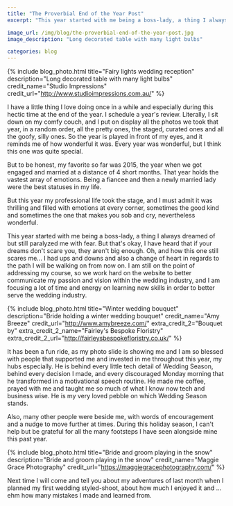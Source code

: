 ```yaml
---
title: "The Proverbial End of the Year Post"
excerpt: "This year started with me being a boss-lady, a thing I always dreamed of but still paralyzed me with fear"

image_url: /img/blog/the-proverbial-end-of-the-year-post.jpg
image_description: "Long decorated table with many light bulbs"

categories: blog
---
```


{% include blog_photo.html
title="Fairy lights wedding reception"
description="Long decorated table with many light bulbs"
credit_name="Studio Impressions" credit_url="http://www.studioimpressions.com.au/"
%}

I have a little thing I love doing once in a while and especially during this
hectic time at the end of the year. I schedule a year's review. Literally, I sit
down on my comfy couch, and I put on display all the photos we took that year,
in a random order, all the pretty ones, the staged, curated ones and all the
goofy, silly ones. So the year is played in front of my eyes, and it reminds me
of how wonderful it was. Every year was wonderful, but I think this one was
quite special.

But to be honest, my favorite so far was 2015, the year when we got engaged and
married at a distance of 4 short months. That year holds the vastest array of
emotions. Being a fiancee and then a newly married lady were the best statuses
in my life.

But this year my professional life took the stage, and I must admit it was
thrilling and filled with emotions at every corner, sometimes the good kind and
sometimes the one that makes you sob and cry, nevertheless wonderful.

This year started with me being a boss-lady, a thing I always dreamed of but
still paralyzed me with fear. But that's okay, I have heard that if your dreams
don't scare you, they aren't big enough. Oh, and how this one still scares me...
I had ups and downs and also a change of heart in regards to the path I will be
walking on from now on. I am still on the point of addressing my course, so we
work hard on the website to better communicate my passion and vision within the
wedding industry, and I am focusing a lot of time and energy on learning new
skills in order to better serve the wedding industry.

{% include blog_photo.html
title="Winter wedding bouquet"
description="Bride holding a winter wedding bouquet"
credit_name="Amy Breeze" credit_url="http://www.amybreeze.com/"
extra_credit_2="Bouquet by" extra_credit_2_name="Fairley's Bespoke Floristry"
extra_credit_2_url="http://fairleysbespokefloristry.co.uk/"
%}

It has been a fun ride, as my photo slide is showing me and I am so blessed with
people that supported me and invested in me throughout this year, my hubs
especially. He is behind every little tech detail of Wedding Season, behind
every decision I made, and every discouraged Monday morning that he transformed
in a motivational speech routine. He made me coffee, prayed with me and taught
me so much of what I know now tech and business wise. He is my very loved pebble
on which Wedding Season stands.

Also, many other people were beside me, with words of encouragement and a nudge
to move further at times. During this holiday season, I can't help but be
grateful for all the many footsteps I have seen alongside mine this past year.

{% include blog_photo.html
title="Bride and groom playing in the snow"
description="Bride and groom playing in the snow"
credit_name="Maggie Grace Photography" credit_url="https://maggiegracephotography.com/"
%}

Next time I will come and tell you about my adventures of last month when I
planned my first wedding styled-shoot, about how much I enjoyed it and ... ehm
how many mistakes I made and learned from.
